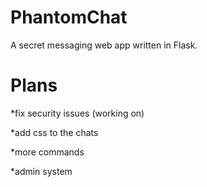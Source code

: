 # PhantomChat
A secret messaging web app written in Flask.

# Plans

*fix security issues (working on)

*add css to the chats

*more commands

*admin system
